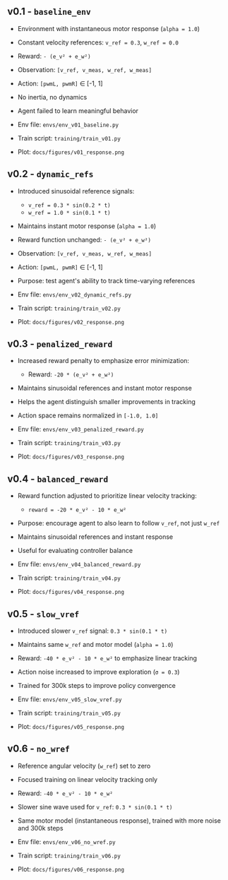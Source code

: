 ## v0.1 - `baseline_env`
- Environment with instantaneous motor response (`alpha = 1.0`)
- Constant velocity references: `v_ref = 0.3`, `w_ref = 0.0`
- Reward: `- (e_v² + e_w²)`
- Observation: `[v_ref, v_meas, w_ref, w_meas]`
- Action: `[pwmL, pwmR]` ∈ [-1, 1]
- No inertia, no dynamics
- Agent failed to learn meaningful behavior

- Env file: `envs/env_v01_baseline.py`
- Train script: `training/train_v01.py`
- Plot: `docs/figures/v01_response.png`

## v0.2 - `dynamic_refs`
- Introduced sinusoidal reference signals:
  - `v_ref = 0.3 * sin(0.2 * t)`
  - `w_ref = 1.0 * sin(0.1 * t)`
- Maintains instant motor response (`alpha = 1.0`)
- Reward function unchanged: `- (e_v² + e_w²)`
- Observation: `[v_ref, v_meas, w_ref, w_meas]`
- Action: `[pwmL, pwmR]` ∈ [-1, 1]
- Purpose: test agent's ability to track time-varying references

- Env file: `envs/env_v02_dynamic_refs.py`
- Train script: `training/train_v02.py`
- Plot: `docs/figures/v02_response.png`

## v0.3 - `penalized_reward`
- Increased reward penalty to emphasize error minimization:
  - Reward: `-20 * (e_v² + e_w²)`
- Maintains sinusoidal references and instant motor response
- Helps the agent distinguish smaller improvements in tracking
- Action space remains normalized in `[-1.0, 1.0]`

- Env file: `envs/env_v03_penalized_reward.py`
- Train script: `training/train_v03.py`
- Plot: `docs/figures/v03_response.png`

## v0.4 - `balanced_reward`
- Reward function adjusted to prioritize linear velocity tracking:
  - `reward = -20 * e_v² - 10 * e_w²`
- Purpose: encourage agent to also learn to follow `v_ref`, not just `w_ref`
- Maintains sinusoidal references and instant response
- Useful for evaluating controller balance

- Env file: `envs/env_v04_balanced_reward.py`
- Train script: `training/train_v04.py`
- Plot: `docs/figures/v04_response.png`

## v0.5 - `slow_vref`
- Introduced slower `v_ref` signal: `0.3 * sin(0.1 * t)`
- Maintains same `w_ref` and motor model (`alpha = 1.0`)
- Reward: `-40 * e_v² - 10 * e_w²` to emphasize linear tracking
- Action noise increased to improve exploration (`σ = 0.3`)
- Trained for 300k steps to improve policy convergence

- Env file: `envs/env_v05_slow_vref.py`
- Train script: `training/train_v05.py`
- Plot: `docs/figures/v05_response.png`

## v0.6 - `no_wref`
- Reference angular velocity (`w_ref`) set to zero
- Focused training on linear velocity tracking only
- Reward: `-40 * e_v² - 10 * e_w²`
- Slower sine wave used for `v_ref`: `0.3 * sin(0.1 * t)`
- Same motor model (instantaneous response), trained with more noise and 300k steps

- Env file: `envs/env_v06_no_wref.py`
- Train script: `training/train_v06.py`
- Plot: `docs/figures/v06_response.png`
